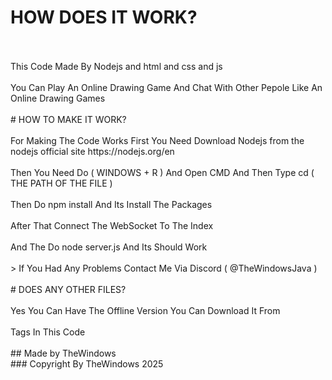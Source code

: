 # HOW DOES IT WORK?
<br>
<br>
This Code Made By Nodejs and html and css and js
<br> 
<br>
You Can Play An Online Drawing Game And Chat With Other Pepole Like An Online Drawing Games
<br>
<br>
# HOW TO MAKE IT WORK?
<br>
<br>
For Making The Code Works First You Need Download Nodejs from the nodejs official site https://nodejs.org/en
<br>
<br>
Then You Need Do ( WINDOWS + R ) And Open CMD And Then Type cd ( THE PATH OF THE FILE ) 
<br>
<br>
Then Do npm install And Its Install The Packages
<br>
<br>
After That Connect The WebSocket To The Index
<br>
<br>
And The Do node server.js And Its Should Work
<br>
<br>
> If You Had Any Problems Contact Me Via Discord ( @TheWindowsJava )
<br>
<br>
# DOES ANY OTHER FILES?
<br>
<br>
Yes You Can Have The Offline Version You Can Download It From
<br>
<br>
Tags In This Code
<br>
<br>
## Made by TheWindows
<br>
### Copyright By TheWindows 2025
